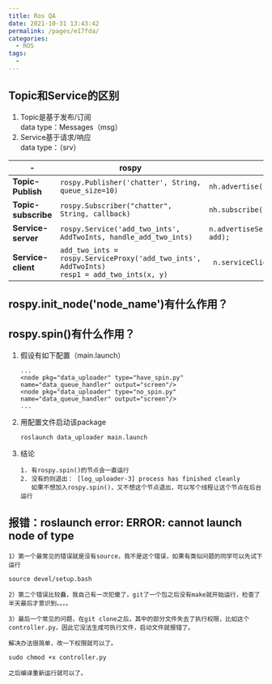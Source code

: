 ```yaml
---
title: Ros QA
date: 2021-10-31 13:43:42
permalink: /pages/e17fda/
categories:
  - ROS
tags:
  - 
---
```

## Topic和Service的区别
1. Topic是基于发布/订阅  
    data type：Messages（msg）
2. Service基于请求/响应  
    data type：（srv）

|-|rospy|C++|
|---|---|---|
|**Topic-Publish**|`rospy.Publisher('chatter', String, queue_size=10)`|`nh.advertise(...)`|
|**Topic-subscribe**|`rospy.Subscriber("chatter", String, callback)`|`nh.subscribe(...)`|
|**Service-server**|`rospy.Service('add_two_ints', AddTwoInts, handle_add_two_ints)`|`n.advertiseService("add_two_ints", add);`|
|**Service-client**|`add_two_ints = rospy.ServiceProxy('add_two_ints', AddTwoInts)` <br> `resp1 = add_two_ints(x, y)`|` n.serviceClient(...);`|  
  


## rospy.init_node('node_name')有什么作用？

## rospy.spin()有什么作用？
1. 假设有如下配置（main.launch）
    ```
    ...
    <node pkg="data_uploader" type="have_spin.py" name="data_queue_handler" output="screen"/>
    <node pkg="data_uploader" type="no_spin.py" name="data_queue_handler" output="screen"/>
    ...
    ```
2. 用配置文件启动该package
    ```
    roslaunch data_uploader main.launch
    ```
3. 结论
    ```
    1. 有rospy.spin()的节点会一直运行
    2. 没有的则退出： [log_uploader-3] process has finished cleanly
       如果不想加入rospy.spin()，又不想这个节点退出，可以写个线程让这个节点在后台运行
    ```

## 报错：roslaunch error: ERROR: cannot launch node of type
```
1）第一个最常见的错误就是没有source，我不是这个错误，如果有类似问题的同学可以先试下运行

source devel/setup.bash

2）第二个错误比较蠢，我自己有一次犯傻了，git了一个包之后没有make就开始运行，检查了半天最后才意识到。。。。

3）最后一个常见的问题，在git clone之后，其中的部分文件失去了执行权限，比如这个controller.py，因此它没法生成可执行文件，启动文件就报错了。

解决办法很简单，改一下权限就可以了。

sudo chmod +x controller.py

之后编译重新运行就可以了。
```